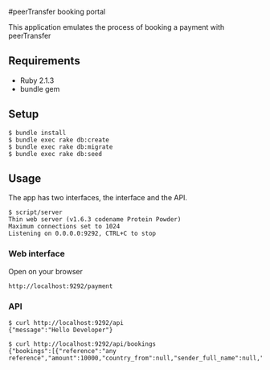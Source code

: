 #peerTransfer booking portal

This application emulates the process of booking a payment with peerTransfer

## Requirements
 - Ruby 2.1.3
 - bundle gem

## Setup
```
$ bundle install
$ bundle exec rake db:create
$ bundle exec rake db:migrate
$ bundle exec rake db:seed
```

## Usage

The app has two interfaces, the interface and the API.

```
$ script/server
Thin web server (v1.6.3 codename Protein Powder)
Maximum connections set to 1024
Listening on 0.0.0.0:9292, CTRL+C to stop
```

### Web interface
Open on your browser

```
http://localhost:9292/payment
```

### API
```
$ curl http://localhost:9292/api
{"message":"Hello Developer"}

$ curl http://localhost:9292/api/bookings
{"bookings":[{"reference":"any reference","amount":10000,"country_from":null,"sender_full_name":null,"sender_address":null,"school":null,"currency_from":null,"student_id":null,"email":null}]}
```
